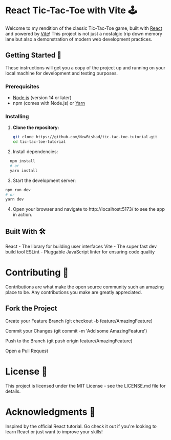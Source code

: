 # React Tic-Tac-Toe with Vite 🕹️
Welcome to my rendition of the classic Tic-Tac-Toe game, built with [React](https://reactjs.org/) and powered by [Vite](https://vitejs.dev/)! This project is not just a nostalgic trip down memory lane but also a demonstration of modern web development practices.

## Getting Started 🚀
These instructions will get you a copy of the project up and running on your local machine for development and testing purposes.

### Prerequisites

- [Node.js](https://nodejs.org/en/) (version 14 or later)
- npm (comes with Node.js) or [Yarn](https://yarnpkg.com/)

### Installing
1. **Clone the repository:**
   ```bash
   git clone https://github.com/NewRishad/tic-tac-toe-tutorial.git
   cd tic-tac-toe-tutorial

2. Install dependencies:
```bash
  npm install
  # or
  yarn install
```

3. Start the development server:
```bash
npm run dev
# or
yarn dev
```
4. Open your browser and navigate to http://localhost:5173/ to see the app in action.

## Built With 🛠️
React - The library for building user interfaces
Vite - The super fast dev build tool
ESLint - Pluggable JavaScript linter for ensuring code quality

# Contributing 🙌
Contributions are what make the open source community such an amazing place to be. Any contributions you make are greatly appreciated.

## Fork the Project

Create your Feature Branch (git checkout -b feature/AmazingFeature)

Commit your Changes (git commit -m 'Add some AmazingFeature')

Push to the Branch (git push origin feature/AmazingFeature)

Open a Pull Request

# License 📄
This project is licensed under the MIT License - see the LICENSE.md file for details.

# Acknowledgments 🙏
Inspired by the official React tutorial. Go check it out if you're looking to learn React or just want to improve your skills!
